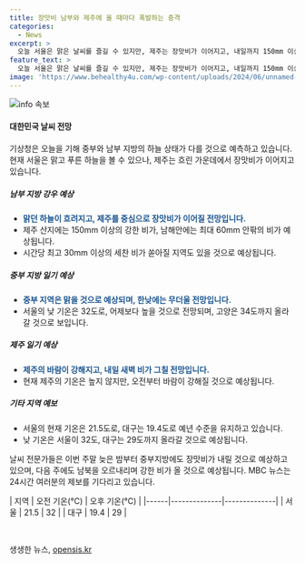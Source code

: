```yaml
---
title: 장맛비 남부와 제주에 올 때마다 폭발하는 충격
categories:
  - News
excerpt: >
  오늘 서울은 맑은 날씨를 즐길 수 있지만, 제주는 장맛비가 이어지고, 내일까지 150mm 이상의 비가 예상됩니다. 중부 지방은 더워지겠으며, 다음 주까지 장맛비가 예상됩니다. MBC 뉴스는 24시간 제보를 기다립니다. (150자)
feature_text: >
  오늘 서울은 맑은 날씨를 즐길 수 있지만, 제주는 장맛비가 이어지고, 내일까지 150mm 이상의 비가 예상됩니다. 중부 지방은 더워지겠으며, 다음 주까지 장맛비가 예상됩니다. MBC 뉴스는 24시간 제보를 기다립니다. (150자)
image: 'https://www.behealthy4u.com/wp-content/uploads/2024/06/unnamed-file.png'
---
```


<p><img src="https://www.behealthy4u.com/wp-content/uploads/2024/06/unnamed-file.png" alt="info 속보" /></p>

<h4>대한민국 날씨 전망</h4>

<p>기상청은 오늘을 기해 중부와 남부 지방의 하늘 상태가 다를 것으로 예측하고 있습니다. 현재 서울은 맑고 푸른 하늘을 볼 수 있으나, 제주는 흐린 가운데에서 장맛비가 이어지고 있습니다. </p>

<h5><strong>남부 지방 강우 예상</strong></h5>

<ul>
<li><b><span style="color: #1a5490;">맑던 하늘이 흐려지고, 제주를 중심으로 장맛비가 이어질 전망입니다.</span></b></li>
<li>제주 산지에는 150mm 이상의 강한 비가, 남해안에는 최대 60mm 안팎의 비가 예상됩니다.</li>
<li>시간당 최고 30mm 이상의 세찬 비가 쏟아질 지역도 있을 것으로 예상됩니다.</li>
</ul>

<h5><strong>중부 지방 일기 예상</strong></h5>

<ul>
<li><b><span style="color: #1a5490;">중부 지역은 맑을 것으로 예상되며, 한낮에는 무더울 전망입니다.</span></b></li>
<li>서울의 낮 기온은 32도로, 어제보다 높을 것으로 전망되며, 고양은 34도까지 올라갈 것으로 보입니다.</li>
</ul>

<h5><strong>제주 일기 예상</strong></h5>

<ul>
<li><b><span style="color: #1a5490;">제주의 바람이 강해지고, 내일 새벽 비가 그칠 전망입니다.</span></b></li>
<li>현재 제주의 기온은 높지 않지만, 오전부터 바람이 강해질 것으로 예상됩니다.</li>
</ul>

<h5><strong>기타 지역 예보</strong></h5>

<ul>
<li>서울의 현재 기온은 21.5도로, 대구는 19.4도로 예년 수준을 유지하고 있습니다.</li>
<li>낮 기온은 서울이 32도, 대구는 29도까지 올라갈 것으로 예상됩니다.</li>
</ul>

<p>날씨 전문가들은 이번 주말 늦은 밤부터 중부지방에도 장맛비가 내릴 것으로 예상하고 있으며, 다음 주에도 남북을 오르내리며 강한 비가 올 것으로 예상됩니다. MBC 뉴스는 24시간 여러분의 제보를 기다리고 있습니다.</p>

<p>| 지역 | 오전 기온(℃) | 오후 기온(℃) |
|------|--------------|--------------|
| 서울 | 21.5         | 32           |
| 대구 | 19.4         | 29           |</p>

<p data-ke-size="size16">&nbsp;</p>
생생한 뉴스, <a href="https://opensis.kr" rel="dofollow">opensis.kr</a>


